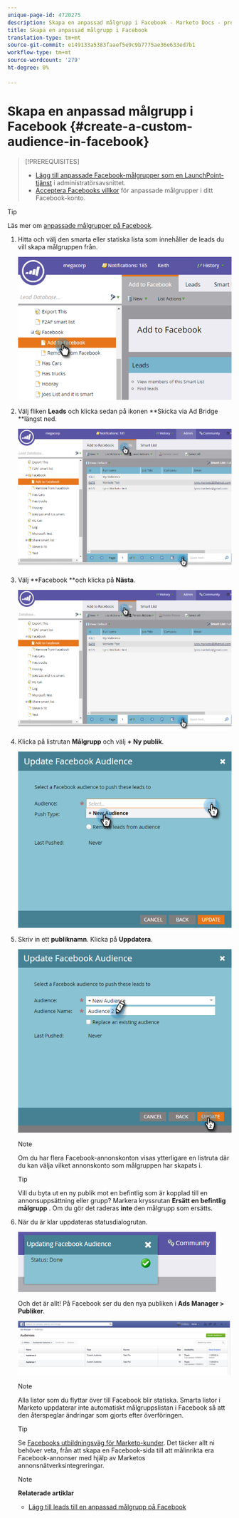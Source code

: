 ```yaml
---
unique-page-id: 4720275
description: Skapa en anpassad målgrupp i Facebook - Marketo Docs - produktdokumentation
title: Skapa en anpassad målgrupp i Facebook
translation-type: tm+mt
source-git-commit: e149133a5383faaef5e9c9b7775ae36e633ed7b1
workflow-type: tm+mt
source-wordcount: '279'
ht-degree: 0%

---
```



# Skapa en anpassad målgrupp i Facebook {#create-a-custom-audience-in-facebook}

>[!PREREQUISITES]
>
>* [Lägg till anpassade Facebook-målgrupper som en LaunchPoint-tjänst](../../../product-docs/demand-generation/ad-network-integrations/add-facebook-custom-audiences-as-a-launchpoint-service.md) i administratörsavsnittet.
>* [Acceptera Facebooks villkor](https://www.facebook.com/ads/manage/customaudiences/tos.php) för anpassade målgrupper i ditt Facebook-konto.

>



>[!TIP]
>
>Läs mer om [anpassade målgrupper på Facebook](https://www.facebook.com/help/341425252616329).

1. Hitta och välj den smarta eller statiska lista som innehåller de leads du vill skapa målgruppen från.

   ![](assets/1.png)

1. Välj fliken **Leads** och klicka sedan på ikonen **Skicka via Ad Bridge **längst ned.

   ![](assets/222.png)

1. Välj **Facebook **och klicka på **Nästa**.

   ![](assets/two.png)

1. Klicka på listrutan **Målgrupp** och välj **+ Ny publik**.

   ![](assets/four.png)

1. Skriv in ett **publiknamn**. Klicka på **Uppdatera**.

   ![](assets/five.png)

   >[!NOTE]
   >
   >Om du har flera Facebook-annonskonton visas ytterligare en listruta där du kan välja vilket annonskonto som målgruppen har skapats i.

   >[!TIP]
   >
   >Vill du byta ut en ny publik mot en befintlig som är kopplad till en annonsuppsättning eller grupp? Markera kryssrutan **Ersätt en befintlig målgrupp** . Om du gör det raderas **inte** den målgrupp som ersätts.

1. När du är klar uppdateras statusdialogrutan.

   ![](assets/six.png)

   Och det är allt! På Facebook ser du den nya publiken i **Ads Manager > Publiker**.

   ![](assets/image2014-12-10-11-3a38-3a32.png)

   >[!NOTE]
   >
   >Alla listor som du flyttar över till Facebook blir statiska. Smarta listor i Marketo uppdaterar inte automatiskt målgruppslistan i Facebook så att den återspeglar ändringar som gjorts efter överföringen.

   >[!TIP]
   >
   >Se [Facebooks utbildningsväg för Marketo-kunder](https://facebook.exceedlms.com/student/enrollments/create_enrollment_from_token/BF9TqSaCvM73PP4ScjhCm4fi). Det täcker allt ni behöver veta, från att skapa en Facebook-sida till att målinrikta era Facebook-annonser med hjälp av Marketos annonsnätverksintegreringar.

   >[!NOTE]
   >
   >**Relaterade artiklar**
   >
   >    
   >    
   >    * [Lägg till leads till en anpassad målgrupp på Facebook](add-leads-to-a-custom-audience-in-facebook.md)


